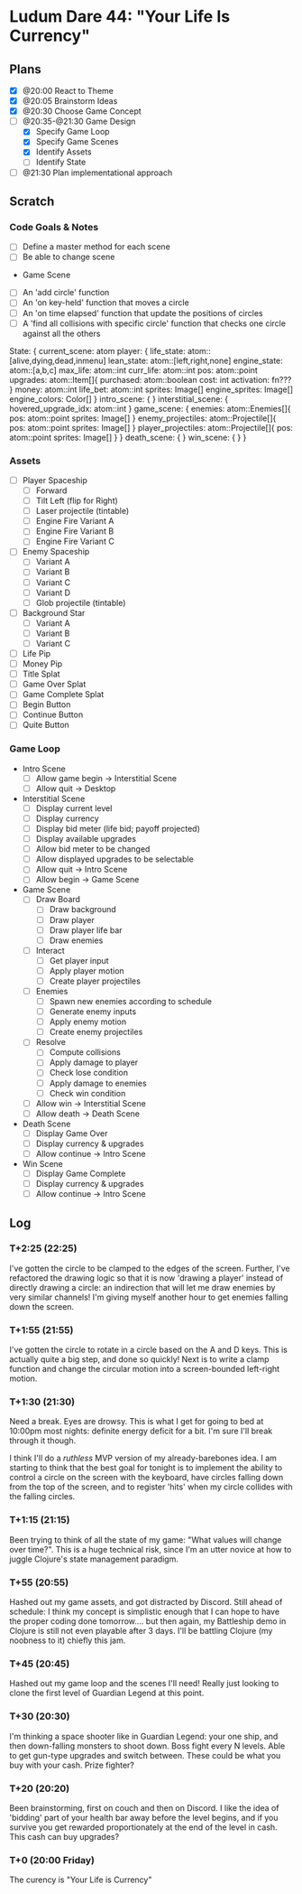 # Ludum Dare 44: "Your Life Is Currency"

## Plans

- [x] @20:00 React to Theme
- [x] @20:05 Brainstorm Ideas
- [x] @20:30 Choose Game Concept
- [ ] @20:35-@21:30 Game Design
  - [x] Specify Game Loop
  - [x] Specify Game Scenes
  - [x] Identify Assets
  - [ ] Identify State
- [ ] @21:30 Plan implementational approach

## Scratch

### Code Goals & Notes

- [ ] Define a master method for each scene
- [ ] Be able to change scene
* Game Scene
- [ ] An 'add circle' function
- [ ] An 'on key-held' function that moves a circle
- [ ] An 'on time elapsed' function that update the positions of circles
- [ ] A 'find all collisions with specific circle' function that checks one circle against all the others

State: {
  current_scene: atom
  player: {
    life_state: atom::[alive,dying,dead,inmenu]
    lean_state: atom::[left,right,none]
    engine_state: atom::[a,b,c]
    max_life: atom::int
    curr_life: atom::int
    pos: atom::point
    upgrades: atom::Item[]{
      purchased: atom::boolean
      cost: int
      activation: fn???
    }
    money: atom::int
    life_bet: atom::int
    sprites: Image[]
    engine_sprites: Image[]
    engine_colors: Color[]
  }
  intro_scene: {
  }
  interstitial_scene: {
    hovered_upgrade_idx: atom::int
  }
  game_scene: {
    enemies: atom::Enemies[]{
      pos: atom::point
      sprites: Image[]
    }
    enemy_projectiles: atom::Projectile[]{
      pos: atom::point
      sprites: Image[]
    }
    player_projectiles: atom::Projectile[]{
      pos: atom::point
      sprites: Image[]
    }
  }
  death_scene: {
  }
  win_scene: {
  }
}

### Assets

- [ ] Player Spaceship
  - [ ] Forward
  - [ ] Tilt Left (flip for Right)
  - [ ] Laser projectile (tintable)
  - [ ] Engine Fire Variant A
  - [ ] Engine Fire Variant B
  - [ ] Engine Fire Variant C
- [ ] Enemy Spaceship
  - [ ] Variant A
  - [ ] Variant B
  - [ ] Variant C
  - [ ] Variant D
  - [ ] Glob projectile (tintable)
- [ ] Background Star
  - [ ] Variant A
  - [ ] Variant B
  - [ ] Variant C
- [ ] Life Pip
- [ ] Money Pip
- [ ] Title Splat
- [ ] Game Over Splat
- [ ] Game Complete Splat
- [ ] Begin Button
- [ ] Continue Button
- [ ] Quite Button

### Game Loop

* Intro Scene
  - [ ] Allow game begin -> Interstitial Scene
  - [ ] Allow quit -> Desktop
* Interstitial Scene
  - [ ] Display current level
  - [ ] Display currency
  - [ ] Display bid meter (life bid; payoff projected)
  - [ ] Display available upgrades
  - [ ] Allow bid meter to be changed
  - [ ] Allow displayed upgrades to be selectable
  - [ ] Allow quit -> Intro Scene
  - [ ] Allow begin -> Game Scene
* Game Scene
  - [ ] Draw Board
    - [ ] Draw background
    - [ ] Draw player
    - [ ] Draw player life bar
    - [ ] Draw enemies
  - [ ] Interact
    - [ ] Get player input
    - [ ] Apply player motion
    - [ ] Create player projectiles
  - [ ] Enemies
    - [ ] Spawn new enemies according to schedule
    - [ ] Generate enemy inputs
    - [ ] Apply enemy motion
    - [ ] Create enemy projectiles
  - [ ] Resolve
    - [ ] Compute collisions
    - [ ] Apply damage to player
    - [ ] Check lose condition
    - [ ] Apply damage to enemies
    - [ ] Check win condition
  - [ ] Allow win -> Interstitial Scene
  - [ ] Allow death -> Death Scene
* Death Scene
  - [ ] Display Game Over
  - [ ] Display currency & upgrades
  - [ ] Allow continue -> Intro Scene
* Win Scene
  - [ ] Display Game Complete
  - [ ] Display currency & upgrades
  - [ ] Allow continue -> Intro Scene

## Log

### T+2:25 (22:25)

I've gotten the circle to be clamped to the edges of the screen. Further, I've refactored the drawing logic so that it is now 'drawing a player' instead of directly drawing a circle: an indirection that will let me draw enemies by very similar channels! I'm giving myself another hour to get enemies falling down the screen.

### T+1:55 (21:55)

I've gotten the circle to rotate in a circle based on the A and D keys. This is actually quite a big step, and done so quickly! Next is to write a clamp function and change the circular motion into a screen-bounded left-right motion.

### T+1:30 (21:30)

Need a break. Eyes are drowsy. This is what I get for going to bed at 10:00pm most nights: definite energy deficit for a bit. I'm sure I'll break through it though.

I think I'll do a *ruthless* MVP version of my already-barebones idea. I am starting to think that the best goal for tonight is to implement the ability to control a circle on the screen with the keyboard, have circles falling down from the top of the screen, and to register 'hits' when my circle collides with the falling circles. 

### T+1:15 (21:15)

Been trying to think of all the state of my game: "What values will change over time?". This is a huge technical risk, since I'm an utter novice at how to juggle Clojure's state management paradigm.

### T+55 (20:55)

Hashed out my game assets, and got distracted by Discord. Still ahead of schedule: I think my concept is simplistic enough that I can hope to have the proper coding done tomorrow.... but then again, my Battleship demo in Clojure is still not even playable after 3 days. I'll be battling Clojure (my noobness to it) chiefly this jam.

### T+45 (20:45)

Hashed out my game loop and the scenes I'll need! Really just looking to clone the first level of Guardian Legend at this point.

### T+30 (20:30)

I'm thinking a space shooter like in Guardian Legend: your one ship, and then down-falling monsters to shoot down. Boss fight every N levels. Able to get gun-type upgrades and switch between. These could be what you buy with your cash. Prize fighter?

### T+20 (20:20)

Been brainstorming, first on couch and then on Discord. I like the idea of 'bidding' part of your health bar away before the level begins, and if you survive you get rewarded proportionately at the end of the level in cash. This cash can buy upgrades?

### T+0 (20:00 Friday)

The curency is "Your Life is Currency"

